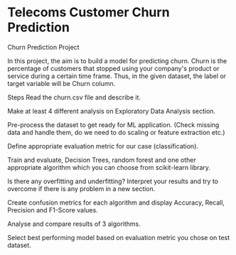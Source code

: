 # Telecoms Customer Churn Prediction
 Churn Prediction
Project

In this project, the aim is to build a model for predicting churn. Churn is the percentage of customers that stopped using your company's product or service during a certain time frame. Thus, in the given dataset, the label or target variable will be Churn column.

Steps
Read the churn.csv file and describe it.

Make at least 4 different analysis on Exploratory Data Analysis section.

Pre-process the dataset to get ready for ML application. (Check missing data and handle them, do we need to do scaling or feature extraction etc.)

Define appropriate evaluation metric for our case (classification).

Train and evaluate, Decision Trees, random forest and one other appropriate algorithm which you can choose from scikit-learn library.

Is there any overfitting and underfitting? Interpret your results and try to overcome if there is any problem in a new section.

Create confusion metrics for each algorithm and display Accuracy, Recall, Precision and F1-Score values.

Analyse and compare results of 3 algorithms.

Select best performing model based on evaluation metric you chose on test dataset.
